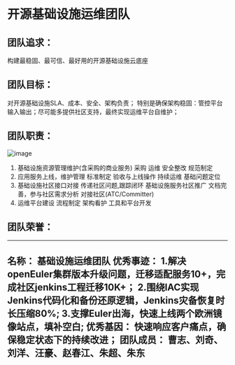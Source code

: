 # 开源基础设施运维团队

## 团队追求： 
构建最稳固、最可信、最好用的开源基础设施云底座

## 团队目标：
对开源基础设施SLA、成本、安全、架构负责；
特别是确保架构稳固：管控平台输入输出；尽可能多提供社区支持，最终实现运维平台自维护；

## 团队职责：
![image](https://user-images.githubusercontent.com/57275663/177903398-62c2e0ac-a0ae-45f5-9a8b-8a1c06147cbb.png)
  1. 基础设施资源管理维护(含采购的商业服务)
    采购
    运维
    安全整改
    规范制定
  2. 应用服务上线，维护管理
    标准制定
    验收与上线操作
    持续运维
    基础问题定位
  3. 基础设施社区接口对接
    传递社区问题,跟踪闭环
    基础设施服务社区推广
    文档完善，参与社区需求分析
    对接社区(ATC/Committer)
  4. 运维平台建设
    流程制定
    架构看护
    工具和平台开发

## 团队荣誉：
---------------------------
名称： 基础设施运维团队
优秀事迹：
1.解决openEuler集群版本升级问题，迁移适配服务10+，完成社区jenkins工程迁移10K+；
2.围绕IAC实现Jenkins代码化和备份还原逻辑，Jenkins灾备恢复时长压缩80%;
3.支撑Euler出海，快速上线两个欧洲镜像站点，填补空白;
优秀基因：
快速响应客户痛点，确保稳定状态下的持续改进；
团队成员：
曹志、刘奇、刘洋、汪豪、赵春江、朱超、朱东
---------------------------
